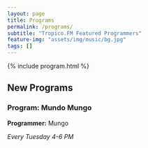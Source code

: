 ```yaml
---
layout: page
title: Programs
permalink: /programs/
subtitle: "Tropico.FM Featured Programmers"
feature-img: "assets/img/music/bg.jpg"
tags: []
---
```


{% include program.html %}

## New Programs

### Program: Mundo Mungo

**Programmer:** Mungo

_Every Tuesday 4-6 PM_
